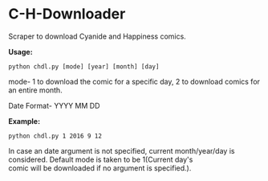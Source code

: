 # C-H-Downloader
Scraper to download Cyanide and Happiness comics. 

**Usage:**
```
python chdl.py [mode] [year] [month] [day]
```
mode- 1 to download the comic for a specific day, 2 to download comics for an entire month.

Date Format- YYYY MM DD

**Example:**
```
python chdl.py 1 2016 9 12
```

In case an date argument is not specified, current month/year/day is considered. Default mode is taken to be 1(Current day's  
comic will be downloaded if no argument is specified.).
